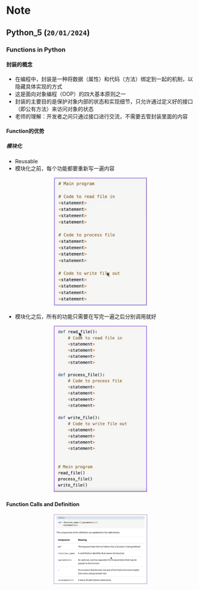 # Note

## Python_5 (`20/01/2024`)

### Functions in Python
#### 封装的概念
- 在编程中，封装是一种将数据（属性）和代码（方法）绑定到一起的机制，以隐藏具体实现的方式
- 这是面向对象编程（OOP）的四大基本原则之一
- 封装的主要目的是保护对象内部的状态和实现细节，只允许通过定义好的接口（即公有方法）来访问对象的状态
- 老师的理解：开发者之间只通过接口进行交流，不需要去管封装里面的内容

#### Function的优势
##### 模块化
- Reusable
- 模块化之前，每个功能都要重新写一遍内容

<p align='center'><img src='../images/模块化1.png' width='50%' height='50%' /></p>


- 模块化之后，所有的功能只需要在写完一遍之后分别调用就好

<p align='center'><img src='../images/模块化2.png' width='50%' height='50%' /></p>


#### Function Calls and Definition

<p align='center'><img src='../images/Function Calls and Definition.png' width='50%' height='50%' /></p>
